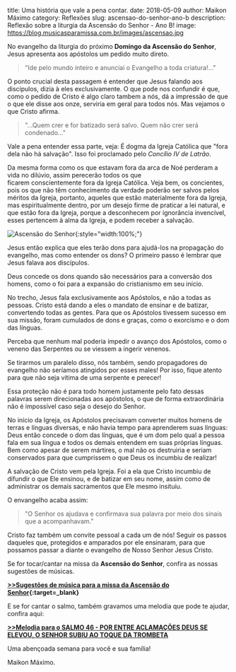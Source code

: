 ﻿title: Uma história que vale a pena contar.
date: 2018-05-09
author: Maikon Máximo
category: Reflexões
slug: ascensao-do-senhor-ano-b
description: Reflexão sobre a liturgia da Ascensão do Senhor - Ano B!
image: https://blog.musicasparamissa.com.br/images/ascensao.jpg

No evangelho da liturgia do próximo **Domingo da Ascensão do Senhor**,
Jesus apresenta aos apóstolos um pedido muito direto.

>"Ide pelo mundo inteiro
e anunciai o Evangelho a toda criatura!..."

O ponto crucial desta passagem é entender que Jesus falando aos discípulos, dizia à eles exclusivamente.
O que pode nos confundir é que, como o pedido de Cristo é algo claro tambem a nós,
dá a impressão de que o que ele disse aos onze, serviria em geral para todos nós.
Mas vejamos o que Cristo afirma.

>"...Quem crer e for batizado será salvo.
Quem não crer será condenado..."

Vale a pena entender essa parte, veja:
É dogma da Igreja Católica que "fora dela não há salvação".
Isso foi proclamado pelo _Concílio IV de Latrão_.

Da mesma forma como os que estavam fora da arca de Noé perderam a vida no dilúvio,
assim perecerão todos os que ficarem conscientemente fora da Igreja Católica.
Veja bem, os concientes, pois os que não têm conhecimento da verdade poderão ser salvos pelos méritos da Igreja,
portanto, aqueles que estão materialmente fora da Igreja, mas espiritualmente dentro,
por um desejo firme de praticar a lei natural, e que estão fora da Igreja,
porque a desconhecem por ignorância invencível, esses pertencem à alma da Igreja, e podem receber a salvação.

![Ascensão do Senhor](https://blog.musicasparamissa.com.br/images/ascensao.jpg){:style="width:100%;"}

Jesus então explica que eles terão dons para ajudá-los na propagação do evangelho,
mas como entender os dons? O primeiro passo é lembrar que Jesus falava aos discípulos.

Deus concede os dons quando são necessários para a conversão dos homens,
como o foi para a expansão do cristianismo em seu início.

No trecho, Jesus fala exclusivamente aos Apóstolos, e não a todas as pessoas.
Cristo está dando a eles o mandato de ensinar e de batizar, convertendo todas as gentes.
Para que os Apóstolos tivessem sucesso em sua missão, foram cumulados de dons e graças,
como o exorcismo e o dom das línguas.

Perceba que nenhum mal poderia impedir o avanço dos Apóstolos,
como o veneno das Serpentes ou se viessem a ingerir venenos.

Se tirarmos um paralelo disso, nós também, sendo propagadores do evangelho não seríamos atingidos por esses males!
Por isso, fique atento para que não seja vítima de uma serpente e perecer!

Essa proteção não é para todo homem justamente pelo fato dessas palavras serem direcionadas aos apóstolos,
o que de forma extraordinária não é impossível caso seja o desejo do Senhor.

No início da Igreja, os Apóstolos precisavam converter muitos homens de terras e línguas diversas,
e não havia tempo para aprenderem suas línguas:
Deus então concede o dom das línguas, que é um dom pelo qual a pessoa fala em sua língua e todos os demais entendem em suas próprias línguas.
Bem como apesar de serem mártires, o mal não os destruiria e seriam conservados para que cumprissem o que Deus os incumbiu de realizar!

A salvação de Cristo vem pela Igreja. Foi a ela que Cristo incumbiu de difundir o que Ele ensinou,
e de batizar em seu nome, assim como de administrar os demais sacramentos que Ele mesmo insituiu.

O envangelho acaba assim:

>"O Senhor os ajudava e confirmava sua palavra
por meio dos sinais que a acompanhavam."

Cristo faz também um convite pessoal a cada um de nós!
Seguir os passos daqueles que, protegidos e amparados por ele ensinaram,
para que possamos passar a diante o evangelho de Nosso Senhor Jesus Cristo.


Se for tocar/cantar na missa da **Ascensão do Senhor**, confira as nossas sugestões de músicas.

**[>>Sugestões de música para a missa da Ascensão do Senhor](https://musicasparamissa.com.br/sugestoes-para/ascensao-do-senhor-ano-b/){:target=\_blank}**

E se for cantar o salmo, também gravamos uma melodia que pode te ajudar, confira aqui:

[**>>Melodia para o SALMO 46 - POR ENTRE ACLAMAÇÕES DEUS SE ELEVOU, O SENHOR SUBIU AO TOQUE DA TROMBETA**](https://musicasparamissa.com.br/musica/salmo-46-por-entre-aclamacoes-deus-se-elevou-o-senhor-subiu-ao-toque-da-trombeta/)

Uma abençoada semana para você e sua família!

Maikon Máximo.
